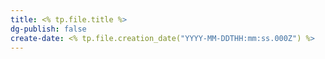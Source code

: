 ```yaml
---
title: <% tp.file.title %>
dg-publish: false
create-date: <% tp.file.creation_date("YYYY-MM-DDTHH:mm:ss.000Z") %>
---
```

